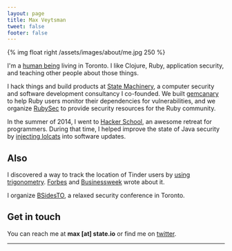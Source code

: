 ```yaml
---
layout: page
title: Max Veytsman
tweet: false
footer: false
---
```


{% img float right /assets/images/about/me.jpg 250 %}

I'm a [human being](http://en.wikipedia.org/wiki/Human) living in Toronto. I like Clojure, Ruby, application security, and teaching other people about those things.

I hack things and build products at [State Machinery](http://state.io), a
computer security and software development consultancy I co-founded.
We built [gemcanary](https://gemcanary.com) to help Ruby users
monitor their dependencies for vulnerabilities, and we
organize [RubySec](http://www.rubysec.com/) to provide security
resources for the Ruby community.

In the summer of 2014, I went to
[Hacker School](https://www.hackerschool.com/), an awesome retreat for
programmers. During that time, I helped improve the state of Java
security by
[injecting lolcats](http://blog.ontoillogical.com/blog/2014/07/28/how-to-take-over-any-java-developer/)
into software updates.

## Also
I discovered a way to track the location of Tinder users by [using trigonometry](http://blog.includesecurity.com/2014/02/how-i-was-able-to-track-location-of-any.html). [Forbes](http://www.forbes.com/sites/anthonykosner/2014/02/18/tinder-dating-app-users-are-playing-with-privacy-fire/) and [Businessweek](http://www.businessweek.com/articles/2014-02-19/new-tinder-security-flaw-exposed-users-exact-locations-for-months
) wrote about it.

I organize [BSidesTO](http://bsidesto.ca), a relaxed security conference in Toronto.

## Get in touch
You can reach me at **max [at] state.io** or find me on [twitter](http://twitter.com/mveytsman).

* * * 
